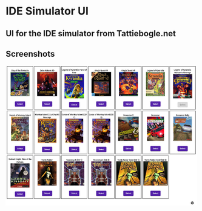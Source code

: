 # IDE Simulator UI

## UI for the IDE simulator from Tattiebogle.net

## Screenshots

![Main](github/screenshot-1.jpg)
